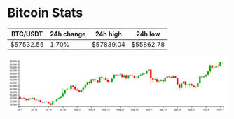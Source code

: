 # Bitcoin Stats

BTC/USDT|24h change|24h high|24h low|
|---|---|---|---|
|$57532.55|1.70%|$57839.04|$55862.78|

<img src="./chart.svg">
